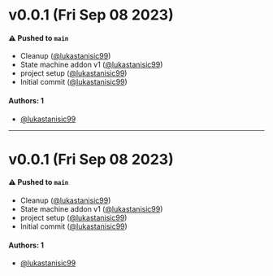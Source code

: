 # v0.0.1 (Fri Sep 08 2023)

#### ⚠️ Pushed to `main`

- Cleanup ([@lukastanisic99](https://github.com/lukastanisic99))
- State machine addon v1 ([@lukastanisic99](https://github.com/lukastanisic99))
- project setup ([@lukastanisic99](https://github.com/lukastanisic99))
- Initial commit ([@lukastanisic99](https://github.com/lukastanisic99))

#### Authors: 1

- [@lukastanisic99](https://github.com/lukastanisic99)

---

# v0.0.1 (Fri Sep 08 2023)

#### ⚠️ Pushed to `main`

- Cleanup ([@lukastanisic99](https://github.com/lukastanisic99))
- State machine addon v1 ([@lukastanisic99](https://github.com/lukastanisic99))
- project setup ([@lukastanisic99](https://github.com/lukastanisic99))
- Initial commit ([@lukastanisic99](https://github.com/lukastanisic99))

#### Authors: 1

- [@lukastanisic99](https://github.com/lukastanisic99)
